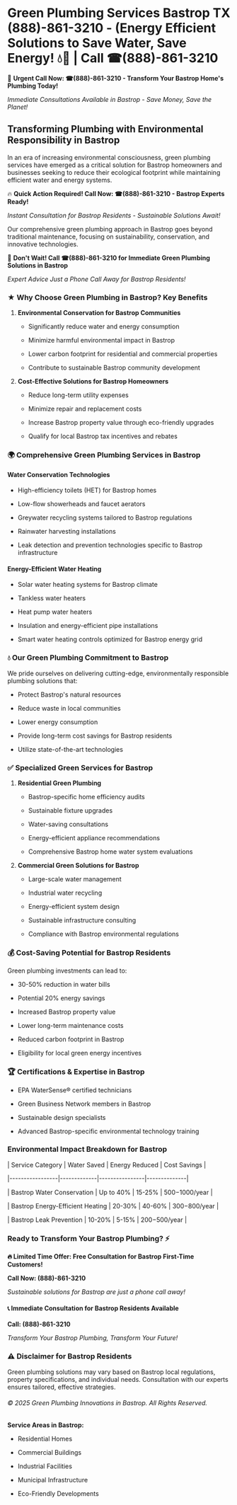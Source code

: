 # Green Plumbing Services Bastrop TX (888)-861-3210 - (Energy Efficient Solutions to Save Water, Save Energy! 💧🌿 | Call ☎(888)-861-3210

🚨 **Urgent Call Now: ☎(888)-861-3210 - Transform Your Bastrop Home's Plumbing Today!**
*Immediate Consultations Available in Bastrop - Save Money, Save the Planet!*

## Transforming Plumbing with Environmental Responsibility in Bastrop

In an era of increasing environmental consciousness, green plumbing services have emerged as a critical solution for Bastrop homeowners and businesses seeking to reduce their ecological footprint while maintaining efficient water and energy systems. 

🔥 **Quick Action Required! Call Now: ☎(888)-861-3210 - Bastrop Experts Ready!**
*Instant Consultation for Bastrop Residents - Sustainable Solutions Await!*

Our comprehensive green plumbing approach in Bastrop goes beyond traditional maintenance, focusing on sustainability, conservation, and innovative technologies.

🚨 **Don't Wait! Call ☎(888)-861-3210 for Immediate Green Plumbing Solutions in Bastrop**
*Expert Advice Just a Phone Call Away for Bastrop Residents!*

### ★ Why Choose Green Plumbing in Bastrop? Key Benefits

1. **Environmental Conservation for Bastrop Communities** 
   - Significantly reduce water and energy consumption
   - Minimize harmful environmental impact in Bastrop
   - Lower carbon footprint for residential and commercial properties
   - Contribute to sustainable Bastrop community development

2. **Cost-Effective Solutions for Bastrop Homeowners** 
   - Reduce long-term utility expenses
   - Minimize repair and replacement costs
   - Increase Bastrop property value through eco-friendly upgrades
   - Qualify for local Bastrop tax incentives and rebates

### 🌍 Comprehensive Green Plumbing Services in Bastrop

#### Water Conservation Technologies
- High-efficiency toilets (HET) for Bastrop homes
- Low-flow showerheads and faucet aerators
- Greywater recycling systems tailored to Bastrop regulations
- Rainwater harvesting installations
- Leak detection and prevention technologies specific to Bastrop infrastructure

#### Energy-Efficient Water Heating
- Solar water heating systems for Bastrop climate
- Tankless water heaters
- Heat pump water heaters
- Insulation and energy-efficient pipe installations
- Smart water heating controls optimized for Bastrop energy grid

### 💧 Our Green Plumbing Commitment to Bastrop

We pride ourselves on delivering cutting-edge, environmentally responsible plumbing solutions that:
- Protect Bastrop's natural resources
- Reduce waste in local communities
- Lower energy consumption
- Provide long-term cost savings for Bastrop residents
- Utilize state-of-the-art technologies

### ✅ Specialized Green Services for Bastrop

1. **Residential Green Plumbing**
   - Bastrop-specific home efficiency audits
   - Sustainable fixture upgrades
   - Water-saving consultations
   - Energy-efficient appliance recommendations
   - Comprehensive Bastrop home water system evaluations

2. **Commercial Green Solutions for Bastrop**
   - Large-scale water management
   - Industrial water recycling
   - Energy-efficient system design
   - Sustainable infrastructure consulting
   - Compliance with Bastrop environmental regulations

### 💰 Cost-Saving Potential for Bastrop Residents

Green plumbing investments can lead to:
- 30-50% reduction in water bills
- Potential 20% energy savings
- Increased Bastrop property value
- Lower long-term maintenance costs
- Reduced carbon footprint in Bastrop
- Eligibility for local green energy incentives

### 🏆 Certifications & Expertise in Bastrop

- EPA WaterSense® certified technicians
- Green Business Network members in Bastrop
- Sustainable design specialists
- Advanced Bastrop-specific environmental technology training

### Environmental Impact Breakdown for Bastrop

| Service Category | Water Saved | Energy Reduced | Cost Savings |
|-----------------|-------------|----------------|--------------|
| Bastrop Water Conservation | Up to 40% | 15-25% | $500-$1000/year |
| Bastrop Energy-Efficient Heating | 20-30% | 40-60% | $300-$800/year |
| Bastrop Leak Prevention | 10-20% | 5-15% | $200-$500/year |

### Ready to Transform Your Bastrop Plumbing? ⚡

**🔥 Limited Time Offer: Free Consultation for Bastrop First-Time Customers!**

**Call Now: (888)-861-3210**
*Sustainable solutions for Bastrop are just a phone call away!*

#### 📞 Immediate Consultation for Bastrop Residents Available

**Call: (888)-861-3210**
*Transform Your Bastrop Plumbing, Transform Your Future!*

### ⚠️ Disclaimer for Bastrop Residents

Green plumbing solutions may vary based on Bastrop local regulations, property specifications, and individual needs. Consultation with our experts ensures tailored, effective strategies.

###### © 2025 Green Plumbing Innovations in Bastrop. All Rights Reserved.

**Service Areas in Bastrop:** 
- Residential Homes
- Commercial Buildings
- Industrial Facilities
- Municipal Infrastructure
- Eco-Friendly Developments